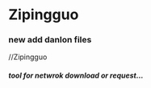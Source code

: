 # Zipingguo

### new add danlon files </br>
//Zipingguo
#####  tool for netwrok download or request...
